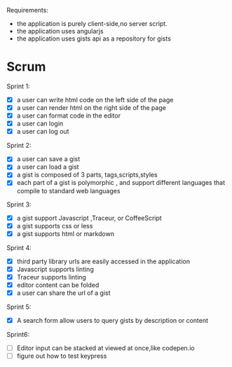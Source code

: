Requirements:
- the application is purely client-side,no server script.
- the application uses angularjs
- the application uses gists api as a repository for gists

Scrum
=====

Sprint 1:

-[X] a user can write html code on the left side of the page
-[X] a user can render html on the right side of the page
-[X] a user can format code in the editor
-[X] a user can login
-[X] a user can log out

Sprint 2:

-[X] a user can save a gist
-[X] a user can load a gist
-[X] a gist is composed of 3 parts, tags,scripts,styles
-[X] each part of a gist is polymorphic , 
     and support different languages that compile to standard web languages

Sprint 3:

-[X] a gist support Javascript ,Traceur, or CoffeeScript
-[X] a gist supports css or less
-[X] a gist supports html or markdown

Sprint 4:
-[X] third party library urls are easily accessed in the application
-[X] Javascript supports linting
-[X] Traceur supports linting
-[X] editor content can be folded
-[X] a user can share the url of a gist

Sprint 5:
-[X] A search form allow users to query gists by description or content

Sprint6:
-[ ] Editor input can be stacked at viewed at once,like codepen.io
-[ ] figure out how to test keypress
